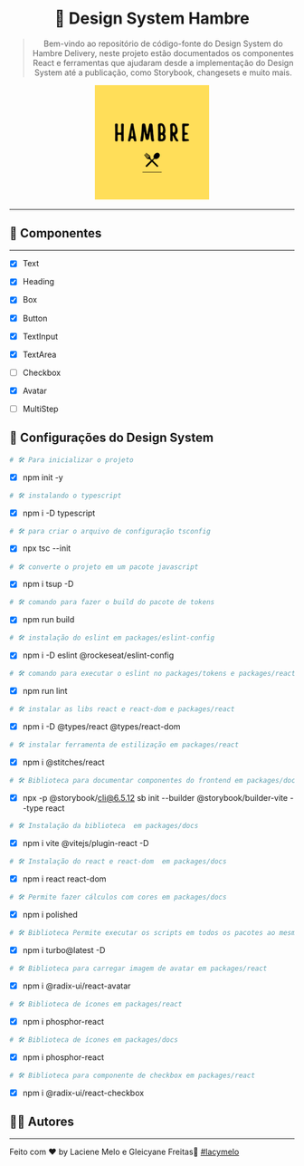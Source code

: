 <div align="center">
  <h1>
    🤖 Design System Hambre
  </h1>

  > Bem-vindo ao repositório de código-fonte do Design System do Hambre Delivery, neste projeto estão documentados os componentes React e ferramentas que ajudaram desde a implementação do Design System até a publicação, como Storybook, changesets e muito mais.

  <img src="./packages/assets/logo-hambre-readme.png" width="40%" />
</div>

---

##  :rocket:  Componentes

---

- [X] Text
- [X] Heading
- [X] Box
- [X] Button
- [X] TextInput
- [X] TextArea
- [ ] Checkbox
- [X] Avatar
- [ ] MultiStep


## 🔖 Configurações do Design System
```bash
# 🛠️ Para inicializar o projeto
```
- [x] npm init -y

```bash
# 🛠️ instalando o typescript
```
 - [x] npm i -D typescript

```bash
# 🛠️ para criar o arquivo de configuração tsconfig
```
 - [X] npx tsc --init

```bash
# 🛠️ converte o projeto em um pacote javascript
```
 - [X] npm i tsup -D

```bash
# 🛠️ comando para fazer o build do pacote de tokens
```
 - [X] npm run build


```bash
# 🛠️ instalação do eslint em packages/eslint-config
```
 - [X] npm i -D eslint @rockeseat/eslint-config

```bash
# 🛠️ comando para executar o eslint no packages/tokens e packages/react
```
 - [X] npm run lint

```bash
# 🛠️ instalar as libs react e react-dom e packages/react
```
 - [X] npm i -D @types/react @types/react-dom

```bash
# 🛠️ instalar ferramenta de estilização em packages/react
```
 - [X] npm i @stitches/react

```bash
# 🛠️ Biblioteca para documentar componentes do frontend em packages/docs
```
 - [X] npx -p @storybook/cli@6.5.12 sb init --builder @storybook/builder-vite --type react

```bash
# 🛠️ Instalação da biblioteca  em packages/docs
```
 - [X] npm i vite @vitejs/plugin-react -D

```bash
# 🛠️ Instalação do react e react-dom  em packages/docs
```
 - [X] npm i react react-dom

```bash
# 🛠️ Permite fazer cálculos com cores em packages/docs
```
 - [X] npm i polished

```bash
# 🛠️ Biblioteca Permite executar os scripts em todos os pacotes ao mesmo tempo, acelerando o build
```
 - [X] npm i turbo@latest -D

```bash
# 🛠️ Biblioteca para carregar imagem de avatar em packages/react
```
 - [X] npm i @radix-ui/react-avatar

```bash
# 🛠️ Biblioteca de ícones em packages/react
```
 - [X] npm i phosphor-react

```bash
# 🛠️ Biblioteca de ícones em packages/docs
```
 - [X] npm i phosphor-react

 ```bash
# 🛠️ Biblioteca para componente de checkbox em packages/react
```
 - [X] npm i @radix-ui/react-checkbox

## :man_student: Autores

---

Feito com ♥ by Laciene Melo e Gleicyane Freitas:wave: [#lacymelo](https://github.com/lacymelo)

